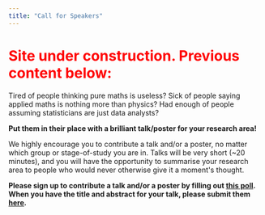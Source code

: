 ```yaml
---
title: "Call for Speakers"
---
```


<h1 style="color:red">Site under construction. Previous content below:</h1>

Tired of people thinking pure maths is useless? Sick of people saying applied maths is nothing more than physics? Had enough of people assuming statisticians are just data analysts?

**Put them in their place with a brilliant talk/poster for your research area!**

We highly encourage you to contribute a talk and/or a poster, no matter which group or stage-of-study you are in.
Talks will be very short (~20 minutes), and you will have the opportunity to summarise your research area to people who would never otherwise give it a moment's thought.

**Please sign up to contribute a talk and/or a poster by filling out [this poll](https://eur03.safelinks.protection.outlook.com/?url=https%3A%2F%2Fforms.office.com%2FPages%2FResponsePage.aspx%3Fid%3DqO3qvR3IzkWGPlIypTW3y8cH16BbCNtBh3zdLxzekOdUNFI2QzQ4VzIyTDFWTzQ1WkZFUkw3M1pWNS4u%26loop%3D1&data=05%7C02%7Cmmyl%40leeds.ac.uk%7C8ccc3581e6fd487076d108dc86d74a47%7Cbdeaeda8c81d45ce863e5232a535b7cb%7C0%7C0%7C638533506426364416%7CUnknown%7CTWFpbGZsb3d8eyJWIjoiMC4wLjAwMDAiLCJQIjoiV2luMzIiLCJBTiI6Ik1haWwiLCJXVCI6Mn0%3D%7C0%7C%7C%7C&sdata=Rt7IgEnpwPUq6io%2FhlqzeBwzNvcVzzIFl6c28NKRQGg%3D&reserved=0). When you have the title and abstract for your talk, please submit them [here](https://forms.office.com/e/W4EsgcWxqh).**

